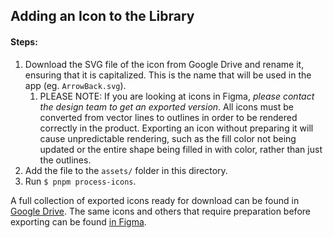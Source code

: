 ## Adding an Icon to the Library

#### Steps:

1. Download the SVG file of the icon from Google Drive and rename it, ensuring that it is capitalized. This is the name that will be used in the app (eg. `ArrowBack.svg`).
   1. PLEASE NOTE: If you are looking at icons in Figma, _please contact the design team to get an 
      exported version_. All icons must be converted from vector lines to outlines in order to be 
      rendered correctly in the product. Exporting an icon without preparing it will cause 
      unpredictable rendering, such as the fill color not being updated or the entire shape being 
      filled in with color, rather than just the outlines.
2. Add the file to the `assets/` folder in this directory.
3. Run `$ pnpm process-icons`.

A full collection of exported icons ready for download can be found in [Google Drive](https://drive.google.com/drive/folders/19068OCcyob6iqjpY3JB4t2NGiRmnuw2D?usp=drive_link). The same icons and others that require preparation before exporting can be found [in Figma](https://www.figma.com/file/Gpjs9vjhzUKF1GDbeG9JGE/Application-Design-System?type=design&node-id=7371-35911&mode=design&t=ior9gA5q20atPjr9-0).
